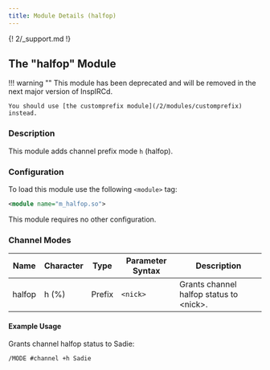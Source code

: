```yaml
---
title: Module Details (halfop)
---
```


{! 2/_support.md !}

## The "halfop" Module

!!! warning ""
    This module has been deprecated and will be removed in the next major version of InspIRCd.

    You should use [the customprefix module](/2/modules/customprefix) instead.

### Description

This module adds channel prefix mode `h` (halfop).

### Configuration

To load this module use the following `<module>` tag:

```xml
<module name="m_halfop.so">
```

This module requires no other configuration.

### Channel Modes

Name   | Character | Type      | Parameter Syntax | Description
------ | --------- | --------- | ---------------- | -----------
halfop | h (%)     | Prefix    | `<nick>`         | Grants channel halfop status to &lt;nick&gt;.

#### Example Usage

Grants channel halfop status to Sadie:

```plaintext
/MODE #channel +h Sadie
```
